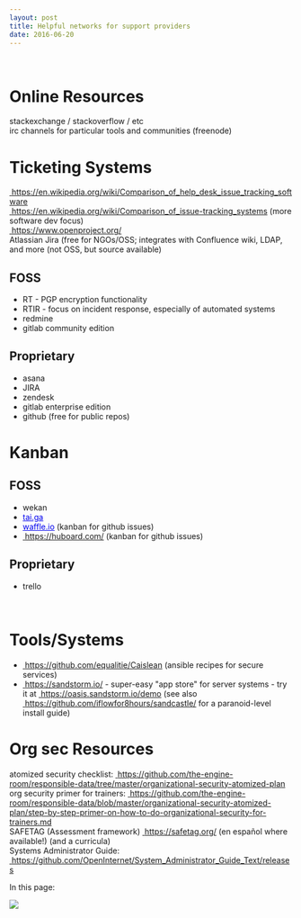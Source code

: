 ```yaml
---
layout: post
title: Helpful networks for support providers
date: 2016-06-20
---
```


<body class="mceContentBody aui-theme-default wiki-content fullsize">
<p> </p> <div class="contentLayout2">
<div class="columnLayout two-equal" data-layout="two-equal">
<div class="cell normal" data-type="normal">
<div class="innerCell">
<h1>Online Resources</h1><p>stackexchange / stackoverflow / etc<br/> irc channels for particular tools and communities (freenode)</p><h1>Ticketing Systems</h1><p><a href="https://en.wikipedia.org/wiki/Comparison_of_help_desk_issue_tracking_software"><span style="color: rgb(0,0,238);"> </span></a><a class="external-link" href="https://en.wikipedia.org/wiki/Comparison_of_help_desk_issue_tracking_software+" rel="nofollow">https://en.wikipedia.org/wiki/Comparison_of_help_desk_issue_tracking_software</a><br/> <a href="https://en.wikipedia.org/wiki/Comparison_of_issue-tracking_systems"><span style="color: rgb(0,0,238);"> </span></a><a class="external-link" href="https://en.wikipedia.org/wiki/Comparison_of_issue-tracking_systems+" rel="nofollow">https://en.wikipedia.org/wiki/Comparison_of_issue-tracking_systems</a> (more software dev focus)<br/> <a href="https://www.openproject.org/"><span style="color: rgb(0,0,238);"> </span></a><a class="external-link" href="https://www.openproject.org/+" rel="nofollow">https://www.openproject.org/</a><br/> Atlassian Jira (free for NGOs/OSS; integrates with Confluence wiki, LDAP, and more (not OSS, but source available)</p><h2>FOSS</h2><ul><li>RT - PGP encryption functionality</li><li>RTIR - focus on incident response, especially of automated systems</li><li>redmine</li><li>gitlab community edition</li></ul><h2>Proprietary</h2><ul><li>asana</li><li>JIRA</li><li>zendesk</li><li>gitlab enterprise edition</li><li>github (free for public repos)</li></ul><h1>Kanban</h1><h2>FOSS</h2><ul><li>wekan</li><li><a href="http://tai.ga"><span style="color: rgb(0,0,238);"><span style="text-decoration: underline;">tai.ga</span></span></a></li><li><a href="http://waffle.io"><span style="color: rgb(0,0,238);"><span style="text-decoration: underline;">waffle.io</span></span></a> (kanban for github issues)</li><li><a href="https://huboard.com/"><span style="color: rgb(0,0,238);"> </span></a><a class="external-link" href="https://huboard.com/+" rel="nofollow">https://huboard.com/</a> (kanban for github issues)</li></ul><h2>Proprietary</h2><ul><li>trello</li></ul><p> </p><h1>Tools/Systems</h1><ul><li><a href="https://github.com/equalitie/Caislean"><span style="color: rgb(0,0,238);"> </span></a><a class="external-link" href="https://github.com/equalitie/Caislean+" rel="nofollow">https://github.com/equalitie/Caislean</a> (ansible recipes for secure services)</li><li><a href="https://sandstorm.io/"><span style="color: rgb(0,0,238);"> </span></a><a class="external-link" href="https://sandstorm.io/+" rel="nofollow">https://sandstorm.io/</a> - super-easy "app store" for server systems - try it at <a href="https://oasis.sandstorm.io/demo"><span style="color: rgb(0,0,238);"> </span></a><a class="external-link" href="https://oasis.sandstorm.io/demo+" rel="nofollow">https://oasis.sandstorm.io/demo</a> (see also <a href="https://github.com/iflowfor8hours/sandcastle/"><span style="color: rgb(0,0,238);"> </span></a><a class="external-link" href="https://github.com/iflowfor8hours/sandcastle/+" rel="nofollow">https://github.com/iflowfor8hours/sandcastle/</a> for a paranoid-level install guide)</li></ul><h1>Org sec Resources</h1><p>atomized security checklist: <a href="https://github.com/the-engine-room/responsible-data/tree/master/organizational-security-atomized-plan"><span style="color: rgb(0,0,238);"> </span></a><a class="external-link" href="https://github.com/the-engine-room/responsible-data/tree/master/organizational-security-atomized-plan+" rel="nofollow">https://github.com/the-engine-room/responsible-data/tree/master/organizational-security-atomized-plan</a><br/> org security primer for trainers: <a href="https://github.com/the-engine-room/responsible-data/blob/master/organizational-security-atomized-plan/step-by-step-primer-on-how-to-do-organizational-security-for-trainers.md"><span style="color: rgb(0,0,238);"> </span></a><a class="external-link" href="https://github.com/the-engine-room/responsible-data/blob/master/organizational-security-atomized-plan/step-by-step-primer-on-how-to-do-organizational-security-for-trainers.md+" rel="nofollow">https://github.com/the-engine-room/responsible-data/blob/master/organizational-security-atomized-plan/step-by-step-primer-on-how-to-do-organizational-security-for-trainers.md</a><br/> SAFETAG (Assessment framework) <a href="https://safetag.org/"><span style="color: rgb(0,0,238);"> </span></a><a class="external-link" href="https://safetag.org/+" rel="nofollow">https://safetag.org/</a> (en español where available!) (and a curricula)<br/> Systems Administrator Guide: <a href="https://github.com/OpenInternet/System_Administrator_Guide_Text/releases"><span style="color: rgb(0,0,238);"> </span></a><a class="external-link" href="https://github.com/OpenInternet/System_Administrator_Guide_Text/releases+" rel="nofollow">https://github.com/OpenInternet/System_Administrator_Guide_Text/releases</a></p></div>
</div>
<div class="cell normal" data-type="normal">
<div class="innerCell">
<p>In this page:</p><p><img class="editor-inline-macro" data-macro-id="3f2e1005-fb35-44b8-86a8-5e58ad303364" data-macro-name="toc" data-macro-schema-version="1" src="/plugins/servlet/confluence/placeholder/macro?definition=e3RvY30&amp;locale=en_GB&amp;version=2"/></p></div>
</div>
</div>
</div>
<p> </p>
</body>